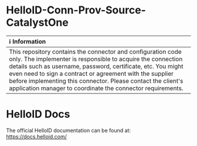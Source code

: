 # HelloID-Conn-Prov-Source-CatalystOne

| :information_source: Information |
|:---------------------------|
| This repository contains the connector and configuration code only. The implementer is responsible to acquire the connection details such as username, password, certificate, etc. You might even need to sign a contract or agreement with the supplier before implementing this connector. Please contact the client's application manager to coordinate the connector requirements.       |

# HelloID Docs
The official HelloID documentation can be found at: https://docs.helloid.com/
